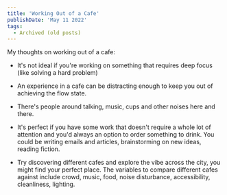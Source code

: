 ```yaml
---
title: 'Working Out of a Cafe'
publishDate: 'May 11 2022'
tags:
  - Archived (old posts)
---
```


My thoughts on working out of a cafe:

- It's not ideal if you're working on something that requires deep focus (like solving a hard problem)

- An experience in a cafe can be distracting enough to keep you out of achieving the flow state.

- There's people around talking, music, cups and other noises here and there.

- It's perfect if you have some work that doesn't require a whole lot of attention and you'd always an option to order something to drink. You could be writing emails and articles, brainstorming on new ideas, reading fiction.

- Try discovering different cafes and explore the vibe across the city, you might find your perfect place. The variables to compare different cafes against include crowd, music, food, noise disturbance, accessibility, cleanliness, lighting.
